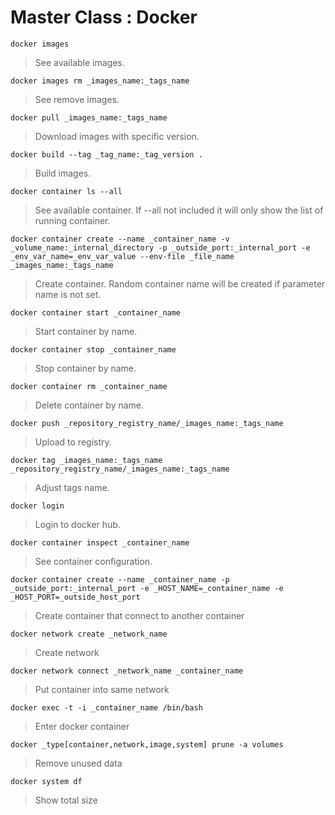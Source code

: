 # Master Class : Docker

```
docker images
```

> See available images.

```
docker images rm _images_name:_tags_name
```

> See remove images.

```
docker pull _images_name:_tags_name
```

> Download images with specific version.

```
docker build --tag _tag_name:_tag_version .
```

> Build images.

```
docker container ls --all
```

> See available container. If --all not included it will only show the list of running container.

```
docker container create --name _container_name -v _volume_name:_internal_directory -p _outside_port:_internal_port -e _env_var_name=_env_var_value --env-file _file_name _images_name:_tags_name
```

> Create container. Random container name will be created if parameter name is not set.

```
docker container start _container_name
```

> Start container by name.

```
docker container stop _container_name
```

> Stop container by name.

```
docker container rm _container_name
```

> Delete container by name.

```
docker push _repository_registry_name/_images_name:_tags_name
```

> Upload to registry.

```
docker tag _images_name:_tags_name _repository_registry_name/_images_name:_tags_name
```

> Adjust tags name.

```
docker login
```

> Login to docker hub.

```
docker container inspect _container_name
```

> See container configuration.

```
docker container create --name _container_name -p _outside_port:_internal_port -e _HOST_NAME=_container_name -e _HOST_PORT=_outside_host_port
```

> Create container that connect to another container

```
docker network create _network_name
```

> Create network

```
docker network connect _network_name _container_name
```

> Put container into same network

```
docker exec -t -i _container_name /bin/bash
```

> Enter docker container

```
docker _type[container,network,image,system] prune -a volumes
```

> Remove unused data

```
docker system df
```

> Show total size